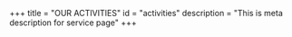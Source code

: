 +++
title = "OUR ACTIVITIES"
id = "activities"
description = "This is meta description for service page"
+++